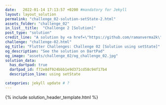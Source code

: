 ```yaml
---
date:   2022-01-14 17:13:57 +0200 #mandatory for Jekyll
layout: layout_solution
permalink: "challenge_02-solution-setState-2.html"
assets_folder: "challenge_02"
in_list__title:  "Challenge 2 [Solution]"
post_type: "solution"
credit_line: "A solution by <a href=\"https://github.com/ramanverma2k\" target=\"_blank\">ramanverma2k</a>"
challenge: "challenge-02.html"
og_title: "Flutter Challenges: Challenge 02 [Solution using setState]"
og_description: "See the solution on DartPad"
og_image: "assets/challenge_02/og_challenge_02.jpg"
solution_data:
  has_dartpad: true
  dartpad_id: f72e8df924bbb1e9d371cd58c94f17b4
  description_line: using setState

categories: jekyll update # ?
---
```

{% include solution_header_template.html  %}
